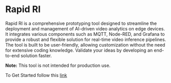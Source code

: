 # Rapid RI
Rapid RI is a comprehensive prototyping tool designed to streamline the deployment and management of AI-driven video analytics on edge devices. It integrates various components such as MQTT, Node-RED, and Grafana to provide a robust and flexible solution for real-time video inference pipelines. The tool is built to be user-friendly, allowing customization without the need for extensive coding knowledge. Validate your ideas by developing an end-to-end solution faster.

**Note:** This tool is not intended for production use.

To Get Started follow this [link](./docs/developer-guide/Overview.md)

